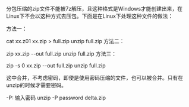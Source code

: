 分包压缩的zip文件不能被7z解压，且这种格式是Windows才能创建出来，在Linux下不会以这种方式去压包。下面是在Linux下处理这种文件的做法：

方法一：

cat xx.z01 xx.zip > full.zip
unzip full.zip
方法二：

zip xx.zip --out full.zip
unzip full.zip
方法三：

zip -s 0 xx.zip --out full.zip
unzip full.zip

这中合并，不考虑密码，即使是使用密码压缩的文件，也可以被合并。只有在unzip的时候才需要密码。

-P: 输入密码
unzip -P password delta.zip 